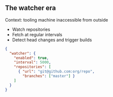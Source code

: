 ## The watcher era

Context: tooling machine inaccessible from outside

* Watch repositories
* Fetch at regular intervals
* Detect head changes and trigger builds

```json
{
  "watcher": {
    "enabled": true,
    "interval": 5000,
    "repositories": [
      { "url": "git@github.com:org/repo",
        "branches": ["master"] }
    ]
  }
}
```

